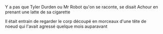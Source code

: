 Y a pas que Tyler Durden ou Mr Robot qu'on se raconte, se disait Achour en prenant une latte de sa cigarette

Il était entrain de regarder le corp découpé en morceaux d'une tête de noeud qui l'avait agressé quelque mois auparavant
